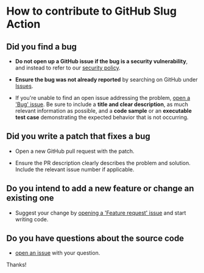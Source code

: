 # How to contribute to GitHub Slug Action

## Did you find a bug

* **Do not open up a GitHub issue if the bug is a security vulnerability**, and instead to refer to our [security policy][1].

* **Ensure the bug was not already reported** by searching on GitHub under [Issues][2].

* If you're unable to find an open issue addressing the problem, [open a 'Bug' issue][4].
Be sure to include a **title and clear description**, as much relevant information as possible, and a **code sample** or an **executable test case** demonstrating the expected behavior that is not occurring.

## Did you write a patch that fixes a bug

* Open a new GitHub pull request with the patch.

* Ensure the PR description clearly describes the problem and solution.
Include the relevant issue number if applicable.

## Do you intend to add a new feature or change an existing one

* Suggest your change by [opening a 'Feature request' issue][5] and start writing code.

## Do you have questions about the source code

* [open an issue][3] with your question.

Thanks!

[1]: https://github.com/AlexRogalskiy/github-action-tag-replacer/security/policy
[2]: https://github.com/AlexRogalskiy/github-action-tag-replacer/issues
[3]: https://github.com/AlexRogalskiy/github-action-tag-replacer/issues/new
[4]: https://github.com/AlexRogalskiy/github-action-tag-replacer/issues/new?assignees=&labels=bug&template=bug_report.md&title=
[5]: https://github.com/AlexRogalskiy/github-action-tag-replacer/issues/new?assignees=&labels=enhancement&template=feature_request.md&title=
